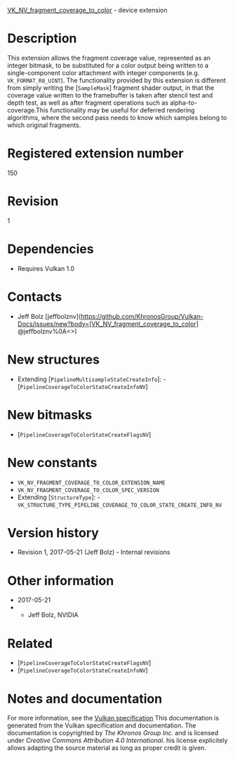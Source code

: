 [VK_NV_fragment_coverage_to_color](https://www.khronos.org/registry/vulkan/specs/1.3-extensions/man/html/VK_NV_fragment_coverage_to_color.html) - device extension

# Description
This extension allows the fragment coverage value, represented as an integer
bitmask, to be substituted for a color output being written to a
single-component color attachment with integer components (e.g.
`VK_FORMAT_R8_UINT`).
The functionality provided by this extension is different from simply
writing the [`SampleMask`] fragment shader output, in that the coverage
value written to the framebuffer is taken after stencil test and depth test,
as well as after fragment operations such as alpha-to-coverage.This functionality may be useful for deferred rendering algorithms, where
the second pass needs to know which samples belong to which original
fragments.

# Registered extension number
150

# Revision
1

# Dependencies
- Requires Vulkan 1.0

# Contacts
- Jeff Bolz [jeffbolznv](https://github.com/KhronosGroup/Vulkan-Docs/issues/new?body=[VK_NV_fragment_coverage_to_color] @jeffbolznv%0A<<Here describe the issue or question you have about the VK_NV_fragment_coverage_to_color extension>>)

# New structures
- Extending [`PipelineMultisampleStateCreateInfo`]:  - [`PipelineCoverageToColorStateCreateInfoNV`]

# New bitmasks
- [`PipelineCoverageToColorStateCreateFlagsNV`]

# New constants
- `VK_NV_FRAGMENT_COVERAGE_TO_COLOR_EXTENSION_NAME`
- `VK_NV_FRAGMENT_COVERAGE_TO_COLOR_SPEC_VERSION`
- Extending [`StructureType`]:  - `VK_STRUCTURE_TYPE_PIPELINE_COVERAGE_TO_COLOR_STATE_CREATE_INFO_NV`

# Version history
- Revision 1, 2017-05-21 (Jeff Bolz)  - Internal revisions

# Other information
* 2017-05-21
*   - Jeff Bolz, NVIDIA

# Related
- [`PipelineCoverageToColorStateCreateFlagsNV`]
- [`PipelineCoverageToColorStateCreateInfoNV`]

# Notes and documentation
For more information, see the [Vulkan specification](https://www.khronos.org/registry/vulkan/specs/1.3-extensions/html/vkspec.html)
This documentation is generated from the Vulkan specification and documentation.
The documentation is copyrighted by *The Khronos Group Inc.* and is licensed under *Creative Commons Attribution 4.0 International*.
his license explicitely allows adapting the source material as long as proper credit is given.
        